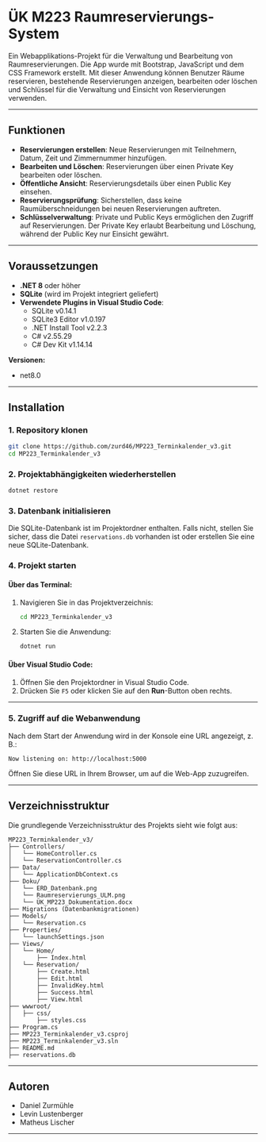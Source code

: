 # ÜK M223 Raumreservierungs-System

Ein Webapplikations-Projekt für die Verwaltung und Bearbeitung von Raumreservierungen. Die App wurde mit Bootstrap, JavaScript und dem CSS Framework erstellt. Mit dieser Anwendung können Benutzer Räume reservieren, bestehende Reservierungen anzeigen, bearbeiten oder löschen und Schlüssel für die Verwaltung und Einsicht von Reservierungen verwenden.

---

## Funktionen

- **Reservierungen erstellen**: Neue Reservierungen mit Teilnehmern, Datum, Zeit und Zimmernummer hinzufügen.
- **Bearbeiten und Löschen**: Reservierungen über einen Private Key bearbeiten oder löschen.
- **Öffentliche Ansicht**: Reservierungsdetails über einen Public Key einsehen.
- **Reservierungsprüfung**: Sicherstellen, dass keine Raumüberschneidungen bei neuen Reservierungen auftreten.
- **Schlüsselverwaltung**: Private und Public Keys ermöglichen den Zugriff auf Reservierungen. Der Private Key erlaubt Bearbeitung und Löschung, während der Public Key nur Einsicht gewährt.

---

## Voraussetzungen

- **.NET 8** oder höher
- **SQLite** (wird im Projekt integriert geliefert)
- **Verwendete Plugins in Visual Studio Code**:
  - SQLite v0.14.1
  - SQLite3 Editor v1.0.197
  - .NET Install Tool v2.2.3
  - C# v2.55.29
  - C# Dev Kit v1.14.14

**Versionen:**
- net8.0

---

## Installation

### 1. Repository klonen

```bash
git clone https://github.com/zurd46/MP223_Terminkalender_v3.git
cd MP223_Terminkalender_v3
```

### 2. Projektabhängigkeiten wiederherstellen

```bash
dotnet restore
```

### 3. Datenbank initialisieren

Die SQLite-Datenbank ist im Projektordner enthalten. Falls nicht, stellen Sie sicher, dass die Datei `reservations.db` vorhanden ist oder erstellen Sie eine neue SQLite-Datenbank. 

### 4. Projekt starten

#### Über das Terminal:

1. Navigieren Sie in das Projektverzeichnis:
   ```bash
   cd MP223_Terminkalender_v3
   ```
2. Starten Sie die Anwendung:
   ```bash
   dotnet run
   ```

#### Über Visual Studio Code:

1. Öffnen Sie den Projektordner in Visual Studio Code.
2. Drücken Sie `F5` oder klicken Sie auf den **Run**-Button oben rechts.

---

### 5. Zugriff auf die Webanwendung

Nach dem Start der Anwendung wird in der Konsole eine URL angezeigt, z. B.:

```plaintext
Now listening on: http://localhost:5000
```

Öffnen Sie diese URL in Ihrem Browser, um auf die Web-App zuzugreifen.

---

## Verzeichnisstruktur

Die grundlegende Verzeichnisstruktur des Projekts sieht wie folgt aus:

```
MP223_Terminkalender_v3/
├── Controllers/
│   └── HomeController.cs
│   └── ReservationController.cs
├── Data/
│   └── ApplicationDbContext.cs
├── Doku/
│   └── ERD_Datenbank.png
│   └── Raumreservierungs_ULM.png
│   └── ÜK_MP223_Dokumentation.docx
├── Migrations (Datenbankmigrationen)
├── Models/
│   └── Reservation.cs
├── Properties/
│   └── launchSettings.json
├── Views/
│   └── Home/
│       ├── Index.html
│   └── Reservation/
│       ├── Create.html
│       ├── Edit.html
│       ├── InvalidKey.html
│       ├── Success.html
│       ├── View.html
├── wwwroot/
│   ├── css/
│       ├── styles.css
├── Program.cs
├── MP223_Terminkalender_v3.csproj
├── MP223_Terminkalender_v3.sln
├── README.md
├── reservations.db
```

---

## Autoren

- Daniel Zurmühle
- Levin Lustenberger
- Matheus Lischer

---

